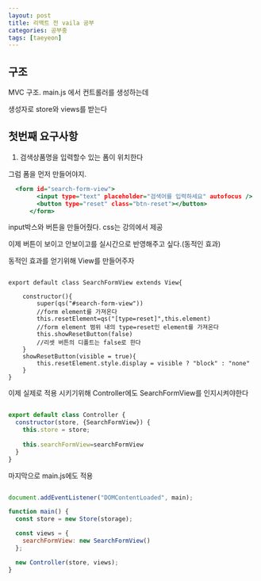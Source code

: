 ```yaml
---
layout: post
title: 리액트 전 vaila 공부
categories: 공부중
tags: [taeyeon]
---
```


## 구조

MVC 구조. main.js 에서 컨트롤러를 생성하는데

생성자로 store와 views를 받는다

## 첫번째 요구사항

1. 검색상품명을 입력할수 있는 폼이 위치한다

그럼 폼을 먼저 만들어야지. 

```1=index.html
  <form id="search-form-view">
        <input type="text" placeholder="검색어를 입력하세요" autofocus />
        <button type="reset" class="btn-reset"></button>
      </form>
```

input박스와 버튼을 만들어줬다. css는 강의에서 제공

이제 버튼이 보이고 안보이고를 실시간으로 반영해주고 싶다.(동적인 효과)

동적인 효과를 얻기위해 View를 만들어주자

```2= SearchFormView.js

export default class SearchFormView extends View{

    constructor(){
        super(qs("#search-form-view"))
        //form element를 가져온다
        this.resetElement=qs("[type=reset]",this.element)
        //form element 범위 내의 type=reset인 element를 가져온다
        this.showResetButton(false)
        //리셋 버튼의 디폴트는 false로 한다
    }
    showResetButton(visible = true){
        this.resetElement.style.display = visible ? "block" : "none"
    }
}

```

이제 실제로 적용 시키기위해 Controller에도 SearchFormView를 인지시켜야한다

``` 3=Controller.js

export default class Controller {
  constructor(store, {SearchFormView}) {
    this.store = store;
    
    this.searchFormView=searchFormView
  }
}

```

마지막으로 main.js에도 적용

```4=main.js

document.addEventListener("DOMContentLoaded", main);

function main() {
  const store = new Store(storage);

  const views = {
    searchFormView: new SearchFormView()
  };

  new Controller(store, views);
}

```
